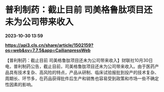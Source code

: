 # 普利制药：截止目前 司美格鲁肽项目还未为公司带来收入

**2023-10-30 13:59**

**https://api3.cls.cn/share/article/1502159?os=web&sv=7.7.5&app=CailianpressWeb**

【普利制药：截止目前 司美格鲁肽项目还未为公司带来收入】财联社10月30日电，普利制药公告，截止目前，司美格鲁肽项目还未为公司带来收入。由于医药产品具有技术复杂、高风险的特点，产品从研制、临床试验报批到投产的技术复杂、周期长、环节多，在药品获得批件后生产和销售也容易受到政策和市场一些不确定性因素的影响。